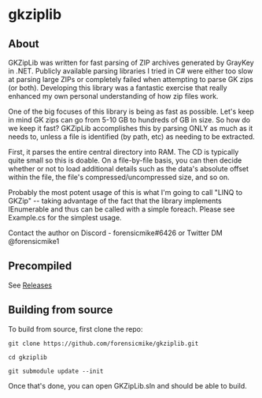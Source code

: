 # gkziplib

## About

GKZipLib was written for fast parsing of ZIP archives generated by GrayKey in .NET. Publicly available parsing libraries I tried in C# were either too slow at parsing large ZIPs or completely failed when attempting to parse GK zips (or both). Developing this library was a fantastic exercise that really enhanced my own personal understanding of how zip files work.

One of the big focuses of this library is being as fast as possible. Let's keep in mind GK zips can go from 5-10 GB to hundreds of GB in size. So how do we keep it fast? GKZipLib accomplishes this by parsing ONLY as much as it needs to, unless a file is identified (by path, etc) as needing to be extracted.

First, it parses the entire central directory into RAM. The CD is typically quite small so this is doable. On a file-by-file basis, you can then decide whether or not to load additional details such as the data's absolute offset within the file, the file's compressed/uncompressed size, and so on.

Probably the most potent usage of this is what I'm going to call "LINQ to GKZip" -- taking advantage of the fact that the library implements IEnumerable<T> and thus can be called with a simple foreach.  Please see Example.cs for the simplest usage.

Contact the author on Discord - forensicmike#6426 or Twitter DM @forensicmike1

## Precompiled

See [Releases](https://github.com/forensicmike/gkziplib/releases)

## Building from source

To build from source, first clone the repo:

    git clone https://github.com/forensicmike/gkziplib.git
    
    cd gkziplib
    
    git submodule update --init

Once that's done, you can open GKZipLib.sln and should be able to build.

